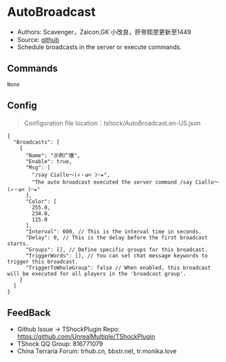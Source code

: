 # AutoBroadcast 

- Authors: Scavenger，Zaicon,GK 小改良，肝帝熙恩更新至1449
- Source: [github](https://github.com/Scavenger3/AutoBroadcast)
- Schedule broadcasts in the server or execute commands.


## Commands
```
None
```

## Config
> Configuration file location：tshock/AutoBroadcast.en-US.json
```json5
{
  "Broadcasts": [
    {
      "Name": "示例广播",
      "Enable": true,
      "Msg": [
        "/say Ciallo～(∠・ω< )⌒★",
        "The auto broadcast executed the server command /say Ciallo～(∠・ω< )⌒★"
      ],
      "Color": [
        255.0,
        234.0,
        115.0
      ],
      "Interval": 600, // This is the interval time in seconds.
      "Delay": 0, // This is the delay before the first broadcast starts.
      "Groups": [], // Define specific groups for this broadcast.
      "TriggerWords": [], // You can set chat message keywords to trigger this broadcast.
      "TriggerToWholeGroup": false // When enabled, this broadcast will be executed for all players in the 'broadcast group'.
    }
  ]
}
```

## FeedBack
- Github Issue -> TShockPlugin Repo: https://github.com/UnrealMultiple/TShockPlugin
- TShock QQ Group: 816771079
- China Terraria Forum: trhub.cn, bbstr.net, tr.monika.love
